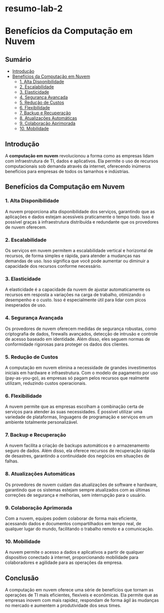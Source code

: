 # resumo-lab-2

# Benefícios da Computação em Nuvem

## Sumário

- [Introdução](#introdução)
- [Benefícios da Computação em Nuvem](#benefícios-da-computação-em-nuvem)
  - [1. Alta Disponibilidade](#1-alta-disponibilidade)
  - [2. Escalabilidade](#2-escalabilidade)
  - [3. Elasticidade](#3-elasticidade)
  - [4. Segurança Avançada](#4-segurança-avançada)
  - [5. Redução de Custos](#5-redução-de-custos)
  - [6. Flexibilidade](#6-flexibilidade)
  - [7. Backup e Recuperação](#7-backup-e-recuperação)
  - [8. Atualizações Automáticas](#8-atualizações-automáticas)
  - [9. Colaboração Aprimorada](#9-colaboração-aprimorada)
  - [10. Mobilidade](#10-mobilidade)

## Introdução

A **computação em nuvem** revolucionou a forma como as empresas lidam com infraestrutura de TI, dados e aplicativos. Ela permite o uso de recursos computacionais sob demanda através da internet, oferecendo inúmeros benefícios para empresas de todos os tamanhos e indústrias.

## Benefícios da Computação em Nuvem

### 1. Alta Disponibilidade

A nuvem proporciona alta disponibilidade dos serviços, garantindo que as aplicações e dados estejam acessíveis praticamente o tempo todo. Isso é possível graças à infraestrutura distribuída e redundante que os provedores de nuvem oferecem.

### 2. Escalabilidade

Os serviços em nuvem permitem a escalabilidade vertical e horizontal de recursos, de forma simples e rápida, para atender a mudanças nas demandas de uso. Isso significa que você pode aumentar ou diminuir a capacidade dos recursos conforme necessário.

### 3. Elasticidade

A elasticidade é a capacidade da nuvem de ajustar automaticamente os recursos em resposta a variações na carga de trabalho, otimizando o desempenho e o custo. Isso é especialmente útil para lidar com picos inesperados de uso.

### 4. Segurança Avançada

Os provedores de nuvem oferecem medidas de segurança robustas, como criptografia de dados, firewalls avançados, detecção de intrusão e controle de acesso baseado em identidade. Além disso, eles seguem normas de conformidade rigorosas para proteger os dados dos clientes.

### 5. Redução de Custos

A computação em nuvem elimina a necessidade de grandes investimentos iniciais em hardware e infraestrutura. Com o modelo de pagamento por uso (pay-as-you-go), as empresas só pagam pelos recursos que realmente utilizam, reduzindo custos operacionais.

### 6. Flexibilidade

A nuvem permite que as empresas escolham a combinação certa de serviços para atender às suas necessidades. É possível utilizar uma variedade de plataformas, linguagens de programação e serviços em um ambiente totalmente personalizável.

### 7. Backup e Recuperação

A nuvem facilita a criação de backups automáticos e o armazenamento seguro de dados. Além disso, ela oferece recursos de recuperação rápida de desastres, garantindo a continuidade dos negócios em situações de falhas.

### 8. Atualizações Automáticas

Os provedores de nuvem cuidam das atualizações de software e hardware, garantindo que os sistemas estejam sempre atualizados com as últimas correções de segurança e melhorias, sem interrupção para o usuário.

### 9. Colaboração Aprimorada

Com a nuvem, equipes podem colaborar de forma mais eficiente, acessando dados e documentos compartilhados em tempo real, de qualquer lugar do mundo, facilitando o trabalho remoto e a comunicação.

### 10. Mobilidade

A nuvem permite o acesso a dados e aplicativos a partir de qualquer dispositivo conectado à internet, proporcionando mobilidade para colaboradores e agilidade para as operações da empresa.

## Conclusão

A computação em nuvem oferece uma série de benefícios que tornam as operações de TI mais eficientes, flexíveis e econômicas. Ela permite que as empresas inovem com mais rapidez, respondam de forma ágil às mudanças no mercado e aumentem a produtividade dos seus times.


